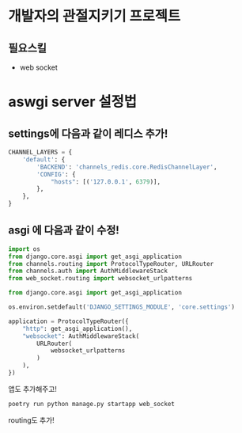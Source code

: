 # 개발자의 관절지키기 프로젝트

## 필요스킬

- web socket

# aswgi server 설정법

## settings에 다음과 같이 레디스 추가!

```python
CHANNEL_LAYERS = {
    'default': {
        'BACKEND': 'channels_redis.core.RedisChannelLayer',
        'CONFIG': {
            "hosts": [('127.0.0.1', 6379)],
        },
    },
}
```

## asgi 에 다음과 같이 수정!

```python
import os
from django.core.asgi import get_asgi_application
from channels.routing import ProtocolTypeRouter, URLRouter
from channels.auth import AuthMiddlewareStack
from web_socket.routing import websocket_urlpatterns

from django.core.asgi import get_asgi_application

os.environ.setdefault('DJANGO_SETTINGS_MODULE', 'core.settings')

application = ProtocolTypeRouter({
    "http": get_asgi_application(),
    "websocket": AuthMiddlewareStack(
        URLRouter(
            websocket_urlpatterns
        )
    ),
})
```

앱도 추가해주고!

```bash
poetry run python manage.py startapp web_socket
```

routing도 추가!
